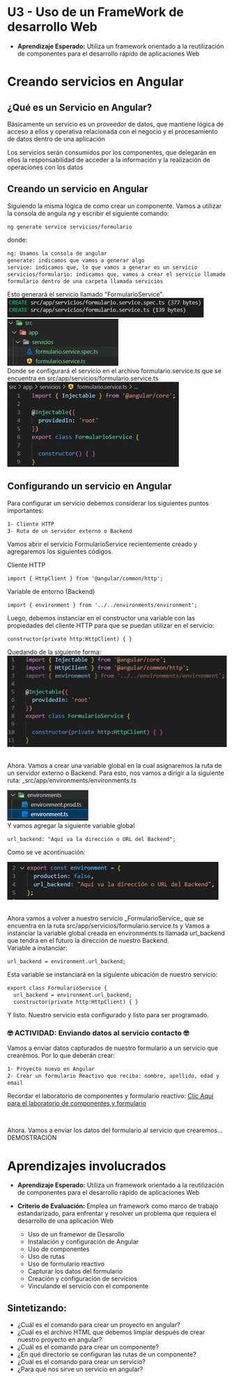 # U3 - Uso de un FrameWork de desarrollo Web
* <b>Aprendizaje Esperado:</b> Utiliza un framework orientado a la reutilización de componentes para el desarrollo rápido de aplicaciones Web
# Creando servicios en Angular

## ¿Qué es un Servicio en Angular?
Básicamente un servicio es un proveedor de datos, que mantiene lógica de acceso a ellos y operativa relacionada con el negocio y el procesamiento de datos dentro de una aplicación <br>

Los servicios serán consumidos por los componentes, que delegarán en ellos la responsabilidad de acceder a la información y la realización de operaciones con los datos

## Creando un servicio en Angular

Siguiendo la misma lógica de como crear un componente. Vamos a utilizar la consola de angula _ng_ y escribir el siguiente comando:

```
ng generate service servicios/formulario

```

donde:
```
ng: Usamos la consola de angular
generate: indicamos que vamos a generar algo
service: indicamos que, lo que vamos a generar es un servicio
servicios/formulario: indicamos que, vamos a crear el servicio llamado formulario dentro de una carpeta llamada servicios
```

Esto  generará el servicio llamado "FormularioService".<br>
![servicio inicio](./src/assets/imagenes/generate-servicio.PNG)
<br>
![servicio directorios inicio](./src/assets/imagenes/generate-servicio-directorio.PNG)
<br>
Donde se configurará el servicio en el archivo formulario.service.ts que se encuentra en src/app/servicios/formulario.service.ts
<br>
![vista inicio](./src/assets/imagenes/vista-servicio.PNG)

## Configurando un servicio en Angular

Para configurar un servicio debemos considerar los siguientes puntos importantes:
```
1- Cliente HTTP
3- Ruta de un servidor externo o Backend 

```
Vamos abrir el servicio FormularioService recientemente creado y agregaremos los siguientes códigos.

Cliente HTTP
```
import { HttpClient } from '@angular/common/http';

```
Variable de entorno (Backend)
```
import { environment } from '../../environments/environment';

```
Luego, debemos instanciar en el constructor una variable con las propiedades del cliente HTTP para que se puedan utilizar en el servicio:
```
constructor(private http:HttpClient) { }

```
Quedando de la siguiente forma: <br>
![constructor http](./src/assets/imagenes/http_constructor_servicio.PNG)

<br>
Ahora. Vamos a crear una variable global en la cual asignaremos la ruta de un servidor externo o Backend. Para esto, nos vamos a dirigir a la siguiente ruta: _src/app/environments/environments.ts
<br>

![ruta envinment](./src/assets/imagenes/ruta_environment.PNG)
<br>
Y vamos agregar la siguiente variable global

```
url_backend: "Aquí va la dirección o URL del Backend";

```
Como se ve acontinuación: 
<br>

![variable global](./src/assets/imagenes/variable_global.PNG)

<br>
Ahora vamos a volver a nuestro servicio _FormularioService_ que se encuentra en la ruta src/app/servicios/formulario.service.ts y Vamos a instanciar la variable global creada en environments.ts llamada url_backend que tendra en el futuro la dirección de nuestro Backend.<br>
Variable a instanciar:

```
url_backend = environment.url_backend;
```

Esta variable se instanciará en la siguiente ubicación de nuestro servicio:

```
export class FormularioService {
  url_backend = environment.url_backend;
  constructor(private http:HttpClient) { }
```
Y listo. Nuestro servicio esta configurado y listo para ser programado.


### 🤓 ACTIVIDAD: Enviando datos al servicio <b>contacto</b> 🤓
Vamos a enviar datos capturados de nuestro formulario a un servicio que crearémos.
Por lo que deberán crear:
```
1- Proyecto nuevo en Angular
2- Crear un formulario Reactivo que reciba: nombre, apellido, edad y email
```

Recordar el laboratorio de componentes y formulario reactivo:
 [Clic Aquí para el laboratorio de componentes y formulario](https://edgardocayo.cl/wp-content/uploads/2022/11/U3-Lab-1Formulario-Reactivo-Angular-Tecnologias-Web.docx.pdf)

 <br>
 
 Ahora. Vamos a enviar los datos del formulario al servicio que crearemos... DEMOSTRACIÓN

 # Aprendizajes involucrados

* <b>Aprendizaje Esperado:</b> Utiliza un framework orientado a la reutilización de componentes para el desarrollo rápido de aplicaciones Web

* <b>Criterio de Evaluación:</b> Emplea un framework como marco de trabajo estandarizado, para enfrentar y resolver un problema que requiera el desarrollo de una aplicación Web

  * Uso de un framewor de Desarollo
  * Instalación y configuración de Angular
  * Uso de componentes
  * Uso de rutas
  * Uso de formulario reactivo
  * Capturar los datos del formulario
  * Creación y configuración de servicios
  * Vinculando el servicio con el componente

## Sintetizando:

* ¿Cuál es el comando para crear un proyecto en angular?
* ¿Cuál es el archivo HTML que debemos limpiar después de crear nuestro proyecto en angular?
* ¿Cuál es el comando para crear un componente?
* ¿En qué directorio se configuran las rutas de un componente?
* ¿Cuál es el comando para crear un servicio?
* ¿Para qué nos sirve un servicio en angular?
